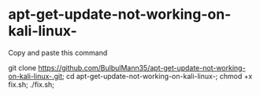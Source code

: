 # apt-get-update-not-working-on-kali-linux-
Copy and paste this command

git clone https://github.com/BulbulMann35/apt-get-update-not-working-on-kali-linux-.git;
cd apt-get-update-not-working-on-kali-linux-;
chmod +x fix.sh;
./fix.sh;
